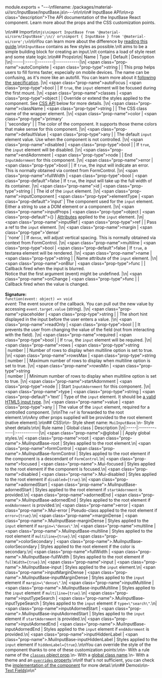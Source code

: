 module.exports = "---\nfilename: /packages/material-ui/src/InputBase/InputBase.js\n---\n\n<!--- This documentation is automatically generated, do not try to edit it. -->\n\n# InputBase API\n\n<p class=\"description\">The API documentation of the InputBase React component. Learn more about the props and the CSS customization points.</p>\n\n## Import\n\n```js\nimport InputBase from '@material-ui/core/InputBase';\n// or\nimport { InputBase } from '@material-ui/core';\n```\n\nYou can learn more about the difference by [reading this guide](/guides/minimizing-bundle-size/).\n\n`InputBase` contains as few styles as possible.\nIt aims to be a simple building block for creating an input.\nIt contains a load of style reset and some state logic.\n\n## Props\n\n| Name | Type | Default | Description |\n|:-----|:-----|:--------|:------------|\n| <span class=\"prop-name\">autoComplete</span> | <span class=\"prop-type\">string</span> |  | This prop helps users to fill forms faster, especially on mobile devices. The name can be confusing, as it's more like an autofill. You can learn more about it [following the specification](https://html.spec.whatwg.org/multipage/form-control-infrastructure.html#autofill). |\n| <span class=\"prop-name\">autoFocus</span> | <span class=\"prop-type\">bool</span> |  | If `true`, the `input` element will be focused during the first mount. |\n| <span class=\"prop-name\">classes</span> | <span class=\"prop-type\">object</span> |  | Override or extend the styles applied to the component. See [CSS API](#css) below for more details. |\n| <span class=\"prop-name\">className</span> | <span class=\"prop-type\">string</span> |  | The CSS class name of the wrapper element. |\n| <span class=\"prop-name\">color</span> | <span class=\"prop-type\">'primary'<br>&#124;&nbsp;'secondary'</span> |  | The color of the component. It supports those theme colors that make sense for this component. |\n| <span class=\"prop-name\">defaultValue</span> | <span class=\"prop-type\">any</span> |  | The default `input` element value. Use when the component is not controlled. |\n| <span class=\"prop-name\">disabled</span> | <span class=\"prop-type\">bool</span> |  | If `true`, the `input` element will be disabled. |\n| <span class=\"prop-name\">endAdornment</span> | <span class=\"prop-type\">node</span> |  | End `InputAdornment` for this component. |\n| <span class=\"prop-name\">error</span> | <span class=\"prop-type\">bool</span> |  | If `true`, the input will indicate an error. This is normally obtained via context from FormControl. |\n| <span class=\"prop-name\">fullWidth</span> | <span class=\"prop-type\">bool</span> | <span class=\"prop-default\">false</span> | If `true`, the input will take up the full width of its container. |\n| <span class=\"prop-name\">id</span> | <span class=\"prop-type\">string</span> |  | The id of the `input` element. |\n| <span class=\"prop-name\">inputComponent</span> | <span class=\"prop-type\">elementType</span> | <span class=\"prop-default\">'input'</span> | The component used for the `input` element. Either a string to use a DOM element or a component. |\n| <span class=\"prop-name\">inputProps</span> | <span class=\"prop-type\">object</span> | <span class=\"prop-default\">{}</span> | [Attributes](https://developer.mozilla.org/en-US/docs/Web/HTML/Element/input#Attributes) applied to the `input` element. |\n| <span class=\"prop-name\">inputRef</span> | <span class=\"prop-type\">ref</span> |  | Pass a ref to the `input` element. |\n| <span class=\"prop-name\">margin</span> | <span class=\"prop-type\">'dense'<br>&#124;&nbsp;'none'</span> |  | If `dense`, will adjust vertical spacing. This is normally obtained via context from FormControl. |\n| <span class=\"prop-name\">multiline</span> | <span class=\"prop-type\">bool</span> | <span class=\"prop-default\">false</span> | If `true`, a textarea element will be rendered. |\n| <span class=\"prop-name\">name</span> | <span class=\"prop-type\">string</span> |  | Name attribute of the `input` element. |\n| <span class=\"prop-name\">onBlur</span> | <span class=\"prop-type\">func</span> |  | Callback fired when the input is blurred.<br>Notice that the first argument (event) might be undefined. |\n| <span class=\"prop-name\">onChange</span> | <span class=\"prop-type\">func</span> |  | Callback fired when the value is changed.<br><br>**Signature:**<br>`function(event: object) => void`<br>*event:* The event source of the callback. You can pull out the new value by accessing `event.target.value` (string). |\n| <span class=\"prop-name\">placeholder</span> | <span class=\"prop-type\">string</span> |  | The short hint displayed in the input before the user enters a value. |\n| <span class=\"prop-name\">readOnly</span> | <span class=\"prop-type\">bool</span> |  | It prevents the user from changing the value of the field (not from interacting with the field). |\n| <span class=\"prop-name\">required</span> | <span class=\"prop-type\">bool</span> |  | If `true`, the `input` element will be required. |\n| <span class=\"prop-name\">rows</span> | <span class=\"prop-type\">string<br>&#124;&nbsp;number</span> |  | Number of rows to display when multiline option is set to true. |\n| <span class=\"prop-name\">rowsMax</span> | <span class=\"prop-type\">string<br>&#124;&nbsp;number</span> |  | Maximum number of rows to display when multiline option is set to true. |\n| <span class=\"prop-name\">rowsMin</span> | <span class=\"prop-type\">string<br>&#124;&nbsp;number</span> |  | Minimum number of rows to display when multiline option is set to true. |\n| <span class=\"prop-name\">startAdornment</span> | <span class=\"prop-type\">node</span> |  | Start `InputAdornment` for this component. |\n| <span class=\"prop-name\">type</span> | <span class=\"prop-type\">string</span> | <span class=\"prop-default\">'text'</span> | Type of the `input` element. It should be [a valid HTML5 input type](https://developer.mozilla.org/en-US/docs/Web/HTML/Element/input#Form_%3Cinput%3E_types). |\n| <span class=\"prop-name\">value</span> | <span class=\"prop-type\">any</span> |  | The value of the `input` element, required for a controlled component. |\n\nThe `ref` is forwarded to the root element.\n\nAny other props supplied will be provided to the root element (native element).\n\n## CSS\n\n- Style sheet name: `MuiInputBase`.\n- Style sheet details:\n\n| Rule name | Global class | Description |\n|:-----|:-------------|:------------|\n| <span class=\"prop-name\">@global</span> | | Apply global styles.\n| <span class=\"prop-name\">root</span> | <span class=\"prop-name\">.MuiInputBase-root</span> | Styles applied to the root element.\n| <span class=\"prop-name\">formControl</span> | <span class=\"prop-name\">.MuiInputBase-formControl</span> | Styles applied to the root element if the component is a descendant of `FormControl`.\n| <span class=\"prop-name\">focused</span> | <span class=\"prop-name\">.Mui-focused</span> | Styles applied to the root element if the component is focused.\n| <span class=\"prop-name\">disabled</span> | <span class=\"prop-name\">.Mui-disabled</span> | Styles applied to the root element if `disabled={true}`.\n| <span class=\"prop-name\">adornedStart</span> | <span class=\"prop-name\">.MuiInputBase-adornedStart</span> | Styles applied to the root element if `startAdornment` is provided.\n| <span class=\"prop-name\">adornedEnd</span> | <span class=\"prop-name\">.MuiInputBase-adornedEnd</span> | Styles applied to the root element if `endAdornment` is provided.\n| <span class=\"prop-name\">error</span> | <span class=\"prop-name\">.Mui-error</span> | Pseudo-class applied to the root element if `error={true}`.\n| <span class=\"prop-name\">marginDense</span> | <span class=\"prop-name\">.MuiInputBase-marginDense</span> | Styles applied to the `input` element if `margin=\"dense\"`.\n| <span class=\"prop-name\">multiline</span> | <span class=\"prop-name\">.MuiInputBase-multiline</span> | Styles applied to the root element if `multiline={true}`.\n| <span class=\"prop-name\">colorSecondary</span> | <span class=\"prop-name\">.MuiInputBase-colorSecondary</span> | Styles applied to the root element if the color is secondary.\n| <span class=\"prop-name\">fullWidth</span> | <span class=\"prop-name\">.MuiInputBase-fullWidth</span> | Styles applied to the root element if `fullWidth={true}`.\n| <span class=\"prop-name\">input</span> | <span class=\"prop-name\">.MuiInputBase-input</span> | Styles applied to the `input` element.\n| <span class=\"prop-name\">inputMarginDense</span> | <span class=\"prop-name\">.MuiInputBase-inputMarginDense</span> | Styles applied to the `input` element if `margin=\"dense\"`.\n| <span class=\"prop-name\">inputMultiline</span> | <span class=\"prop-name\">.MuiInputBase-inputMultiline</span> | Styles applied to the `input` element if `multiline={true}`.\n| <span class=\"prop-name\">inputTypeSearch</span> | <span class=\"prop-name\">.MuiInputBase-inputTypeSearch</span> | Styles applied to the `input` element if `type=\"search\"`.\n| <span class=\"prop-name\">inputAdornedStart</span> | <span class=\"prop-name\">.MuiInputBase-inputAdornedStart</span> | Styles applied to the `input` element if `startAdornment` is provided.\n| <span class=\"prop-name\">inputAdornedEnd</span> | <span class=\"prop-name\">.MuiInputBase-inputAdornedEnd</span> | Styles applied to the `input` element if `endAdornment` is provided.\n| <span class=\"prop-name\">inputHiddenLabel</span> | <span class=\"prop-name\">.MuiInputBase-inputHiddenLabel</span> | Styles applied to the `input` element if `hiddenLabel={true}`.\n\nYou can override the style of the component thanks to one of these customization points:\n\n- With a rule name of the [`classes` object prop](/customization/components/#overriding-styles-with-classes).\n- With a [global class name](/customization/components/#overriding-styles-with-global-class-names).\n- With a theme and an [`overrides` property](/customization/globals/#css).\n\nIf that's not sufficient, you can check the [implementation of the component](https://github.com/Foso/material-ui/blob/master/packages/material-ui/src/InputBase/InputBase.js) for more detail.\n\n## Demos\n\n- [Text Fields](/components/text-fields/)\n\n"